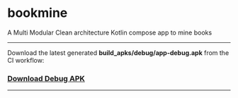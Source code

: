 # bookmine
A Multi Modular Clean architecture Kotlin compose app to mine books 

------

Download the latest generated **build_apks/debug/app-debug.apk** from the CI workflow: 
### [Download Debug APK](https://github.com/shahin68/bookmine/raw/master/build_apks/debug/app-debug.apk)

------
